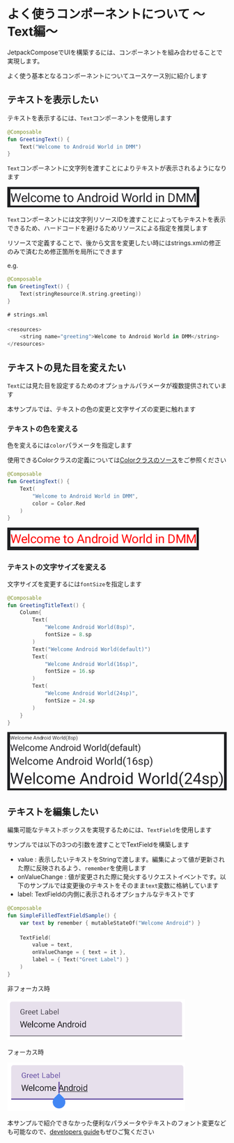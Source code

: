 # よく使うコンポーネントについて 〜Text編〜

JetpackComposeでUIを構築するには、コンポーネントを組み合わせることで実現します。

よく使う基本となるコンポーネントについてユースケース別に紹介します

## テキストを表示したい
テキストを表示するには、`Text`コンポーネントを使用します

```kotlin
@Composable
fun GreetingText() {
    Text("Welcome to Android World in DMM")
}
```

`Text`コンポーネントに文字列を渡すことによりテキストが表示されるようになります

![Text Sample](image/component_sample/text_sample.png)

`Text`コンポーネントには文字列リソースIDを渡すことによってもテキストを表示できるため、ハードコードを避けるためリソースによる指定を推奨します

リソースで定義することで、後から文言を変更したい時にはstrings.xmlの修正のみで済むため修正箇所を局所にできます

e.g.
```kotlin
@Composable
fun GreetingText() {
    Text(stringResource(R.string.greeting))
}
```

```kotlin
# strings.xml

<resources>
    <string name="greeting">Welcome to Android World in DMM</string>
</resources>

```

## テキストの見た目を変えたい
`Text`には見た目を設定するためのオプショナルパラメータが複数提供されています

本サンプルでは、テキストの色の変更と文字サイズの変更に触れます


### テキストの色を変える
色を変えるには`color`パラメータを指定します

使用できるColorクラスの定義については[Colorクラスのソース](https://cs.android.com/androidx/platform/frameworks/support/+/androidx-main:compose/ui/ui-graphics/src/commonMain/kotlin/androidx/compose/ui/graphics/Color.kt;l=115?q=%20androidx.compose.ui.graphics.Color&ss=androidx%2Fplatform%2Fframeworks%2Fsupport&hl=ja)をご参照ください

```kotlin
@Composable
fun GreetingText() {
    Text(
        "Welcome to Android World in DMM",
        color = Color.Red
    )
}
```
![Text Sample](image/component_sample/text_red_sample.png)


### テキストの文字サイズを変える
文字サイズを変更するには`fontSize`を指定します

```kotlin
@Composable
fun GreetingTitleText() {
    Column{
        Text(
            "Welcome Android World(8sp)",
            fontSize = 8.sp
        )
        Text("Welcome Android World(default)")
        Text(
            "Welcome Android World(16sp)",
            fontSize = 16.sp
        )
        Text(
            "Welcome Android World(24sp)",
            fontSize = 24.sp
        )
    }
}
```
![Text Size Sample](image/component_sample/text_size_sample.png)

## テキストを編集したい
編集可能なテキストボックスを実現するためには、`TextField`を使用します

サンプルでは以下の3つの引数を渡すことでTextFieldを構築します

- value : 表示したいテキストをStringで渡します。編集によって値が更新された際に反映されるよう、`remember`を使用します
- onValueChange : 値が変更された際に発火するリクエストイベントです。以下のサンプルでは変更後のテキストをそのまま`text`変数に格納しています
- label: TextFieldの内側に表示されるオプショナルなテキストです

```kotlin
@Composable
fun SimpleFilledTextFieldSample() {
    var text by remember { mutableStateOf("Welcome Android") }

    TextField(
        value = text,
        onValueChange = { text = it },
        label = { Text("Greet Label") }
    )
}
```

非フォーカス時

![TextField Sample](image/component_sample/textfield_sample.png)

フォーカス時

![TextField Focus Sample](image/component_sample/textfield_sample_forcus.png)




本サンプルで紹介できなかった便利なパラメータやテキストのフォント変更なども可能なので、[developers guide](https://developer.android.com/jetpack/compose/text?hl=ja)もぜひご覧ください